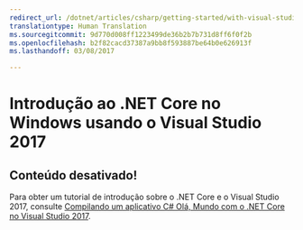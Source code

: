```yaml
---
redirect_url: /dotnet/articles/csharp/getting-started/with-visual-studio-2017
translationtype: Human Translation
ms.sourcegitcommit: 9d770d008ff1223499de36b2b7b731d8ff6f0f2b
ms.openlocfilehash: b2f82cacd37387a9bb8f593887be64b0e626913f
ms.lasthandoff: 03/08/2017

---
```


# <a name="getting-started-with-net-core-on-windows-using-visual-studio-2017"></a>Introdução ao .NET Core no Windows usando o Visual Studio 2017

## <a name="content-retired"></a>Conteúdo desativado!

Para obter um tutorial de introdução sobre o .NET Core e o Visual Studio 2017, consulte [Compilando um aplicativo C# Olá, Mundo com o .NET Core no Visual Studio 2017](../../csharp/getting-started/with-visual-studio.md).

